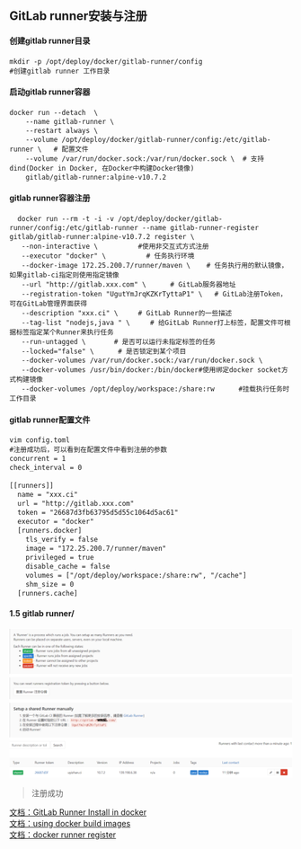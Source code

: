 ##  GitLab runner安装与注册
#### 创建gitlab runner目录
```shell
mkdir -p /opt/deploy/docker/gitlab-runner/config
#创建gitlab runner 工作目录
```

#### 启动gitlab runner容器
```shell
docker run --detach  \
    --name gitlab-runner \
    --restart always \
    --volume /opt/deploy/docker/gitlab-runner/config:/etc/gitlab-runner \   # 配置文件
    --volume /var/run/docker.sock:/var/run/docker.sock \  # 支持dind(Docker in Docker, 在Docker中构建Docker镜像)
    gitlab/gitlab-runner:alpine-v10.7.2
```
#### gitlab runner容器注册
```shell
  docker run --rm -t -i -v /opt/deploy/docker/gitlab-runner/config:/etc/gitlab-runner --name gitlab-runner-register gitlab/gitlab-runner:alpine-v10.7.2 register \
   --non-interactive \          #使用非交互式方式注册
   --executor "docker" \          # 任务执行环境
   --docker-image 172.25.200.7/runner/maven \    # 任务执行用的默认镜像，如果gitlab-ci指定则使用指定镜像
   --url "http://gitlab.xxx.com" \      # GitLab服务器地址
   --registration-token "UgutYmJrqKZKrTyttaP1" \   # GitLab注册Token，可在GitLab管理界面获得
   --description "xxx.ci" \     # GitLab Runner的一些描述
   --tag-list "nodejs,java " \     # 给GitLab Runner打上标签，配置文件可根据标签指定某个Runner来执行任务
   --run-untagged \       # 是否可以运行未指定标签的任务
   --locked="false" \      # 是否锁定到某个项目
   --docker-volumes /var/run/docker.sock:/var/run/docker.sock \ 
   --docker-volumes /usr/bin/docker:/bin/docker#使用绑定docker socket方式构建镜像
   --docker-volumes /opt/deploy/workspace:/share:rw      #挂载执行任务时工作目录
```
#### gitlab runner配置文件
```
vim config.toml
#注册成功后，可以看到在配置文件中看到注册的参数
concurrent = 1
check_interval = 0

[[runners]]
  name = "xxx.ci"
  url = "http://gitlab.xxx.com"
  token = "26687d3fb63795d5d55c1064d5ac61"
  executor = "docker"
  [runners.docker]
    tls_verify = false
    image = "172.25.200.7/runner/maven"
    privileged = true
    disable_cache = false
    volumes = ["/opt/deploy/workspace:/share:rw", "/cache"]
    shm_size = 0
  [runners.cache]

```
#### 1.5 gitlab runner/
![image](./images/2.png)
> 注册成功

[文档：GitLab Runner Install in docker](https://docs.gitlab.com/runner/install/docker.html)  
[文档：using docker build images](https://docs.gitlab.com/ee/ci/docker/using_docker_build.html)  
[文档：docker runner register](https://docs.gitlab.com/runner/register/index.html#docker)  